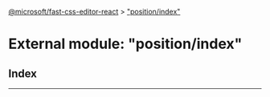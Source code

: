 [@microsoft/fast-css-editor-react](../README.md) > ["position/index"](../modules/_position_index_.md)

# External module: "position/index"

## Index

---

